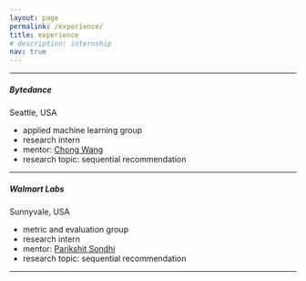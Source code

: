 ```yaml
---
layout: page
permalink: /experience/
title: experience
# description: internship
nav: true
---
```


<hr>

##### Bytedance
Seattle, USA
<ul>
    <li>applied machine learning group </li>
    <li>research intern</li>
    <li>mentor: <a href="https://chongw.github.io/" target="blank">  Chong Wang </a> </li>
    <li>research topic: sequential recommendation</li>
</ul>

***

##### Walmart Labs
Sunnyvale, USA
<ul>
    <li>metric and evaluation group </li>
    <li>research intern</li>
    <li>mentor: <a href="https://scholar.google.com/citations?user=vGRmz-QAAAAJ&hl=en" target="blank"> Parikshit Sondhi </a> </li>
    <li>research topic: sequential recommendation</li>
</ul>

***